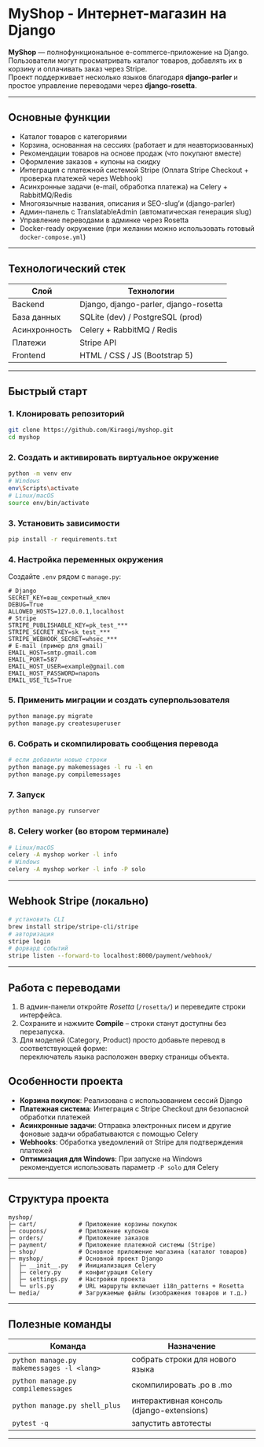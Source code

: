 # MyShop - Интернет-магазин на Django

**MyShop** — полнофункциональное e-commerce-приложение на Django.  
Пользователи могут просматривать каталог товаров, добавлять их в корзину и оплачивать заказ через Stripe.  
Проект поддерживает несколько языков благодаря **django-parler** и простое управление переводами через **django-rosetta**.

---

## Основные функции
- Каталог товаров с категориями
- Корзина, основанная на сессиях (работает и для неавторизованных)
- Рекомендации товаров на основе продаж (что покупают вместе)
- Оформление заказов + купоны на скидку  
- Интеграция с платежной системой Stripe (Оплата Stripe Checkout + проверка платежей через Webhook)
- Асинхронные задачи (e-mail, обработка платежа) на Celery + RabbitMQ/Redis
- Многоязычные названия, описания и SEO-slug’и (django-parler)
- Админ-панель с TranslatableAdmin (автоматическая генерация slug)  
- Управление переводами в админке через Rosetta  
- Docker-ready окружение (при желании можно использовать готовый `docker-compose.yml`)  

---

## Технологический стек
| Слой            | Технологии                                   |
|-----------------|----------------------------------------------|
| Backend         | Django, django-parler, django-rosetta        |
| База данных     | SQLite (dev) / PostgreSQL (prod)             |
| Асинхронность   | Celery + RabbitMQ / Redis                    |
| Платежи         | Stripe API                                   |
| Frontend        | HTML / CSS / JS (Bootstrap 5)                |

---

## Быстрый старт

### 1. Клонировать репозиторий
```bash
git clone https://github.com/Kiraogi/myshop.git
cd myshop
```

### 2. Создать и активировать виртуальное окружение
```bash
python -m venv env
# Windows
env\Scripts\activate
# Linux/macOS
source env/bin/activate
```

### 3. Установить зависимости
```bash
pip install -r requirements.txt
```

### 4. Настройка переменных окружения  
Создайте `.env` рядом с `manage.py`:

```
# Django
SECRET_KEY=ваш_секретный_ключ
DEBUG=True
ALLOWED_HOSTS=127.0.0.1,localhost
# Stripe
STRIPE_PUBLISHABLE_KEY=pk_test_***
STRIPE_SECRET_KEY=sk_test_***
STRIPE_WEBHOOK_SECRET=whsec_***
# E-mail (пример для gmail)
EMAIL_HOST=smtp.gmail.com
EMAIL_PORT=587
EMAIL_HOST_USER=example@gmail.com
EMAIL_HOST_PASSWORD=пароль
EMAIL_USE_TLS=True
```

### 5. Применить миграции и создать суперпользователя
```bash
python manage.py migrate
python manage.py createsuperuser
```

### 6. Собрать и скомпилировать сообщения перевода
```bash
# если добавили новые строки
python manage.py makemessages -l ru -l en
python manage.py compilemessages
```

### 7. Запуск
```bash
python manage.py runserver
```

### 8. Celery worker (во втором терминале)
```bash
# Linux/macOS
celery -A myshop worker -l info
# Windows
celery -A myshop worker -l info -P solo
```

---

## Webhook Stripe (локально)
```bash
# установить CLI
brew install stripe/stripe-cli/stripe
# авторизация
stripe login
# форвард событий
stripe listen --forward-to localhost:8000/payment/webhook/
```

---

## Работа с переводами
1. В админ-панели откройте _Rosetta_ (`/rosetta/`) и переведите строки интерфейса.  
2. Сохраните и нажмите **Compile** – строки станут доступны без перезапуска.  
3. Для моделей (Category, Product) просто добавьте перевод в соответствующей форме:  
   переключатель языка расположен вверху страницы объекта.

## Особенности проекта
- **Корзина покупок**: Реализована с использованием сессий Django
- **Платежная система**: Интеграция с Stripe Checkout для безопасной обработки платежей
- **Асинхронные задачи**: Отправка электронных писем и другие фоновые задачи обрабатываются с помощью Celery
- **Webhooks**: Обработка уведомлений от Stripe для подтверждения платежей
- **Оптимизация для Windows**: При запуске на Windows рекомендуется использовать параметр `-P solo` для Celery

---

## Структура проекта
```
myshop/
├─ cart/            # Приложение корзины покупок
├─ coupons/         # Приложение купонов
├─ orders/          # Приложение заказов
├─ payment/         # Приложение платежной системы (Stripe)
├─ shop/            # Основное приложение магазина (каталог товаров)
├─ myshop/          # Основной проект Django
│  ├─ __init__.py   # Инициализация Celery
│  ├─ celery.py     # конфигурация Celery
│  ├─ settings.py   # Настройки проекта
│  └─ urls.py       # URL маршруты включает i18n_patterns + Rosetta
└─ media/           # Загружаемые файлы (изображения товаров и т.д.)
```

---

## Полезные команды
| Команда | Назначение |
|---------|------------|
| `python manage.py makemessages -l <lang>` | собрать строки для нового языка |
| `python manage.py compilemessages` | скомпилировать .po в .mo |
| `python manage.py shell_plus` | интерактивная консоль (django-extensions) |
| `pytest -q` | запустить автотесты |

---